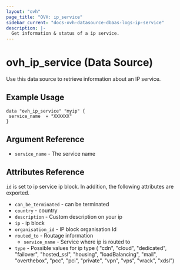 ```yaml
---
layout: "ovh"
page_title: "OVH: ip_service"
sidebar_current: "docs-ovh-datasource-dbaas-logs-ip-service"
description: |-
  Get information & status of a ip service.
---
```


# ovh_ip_service (Data Source)

Use this data source to retrieve information about an IP service.

## Example Usage

```hcl
data "ovh_ip_service" "myip" {
 service_name  = "XXXXXX"
}
```

## Argument Reference

* `service_name` - The service name

## Attributes Reference

`id` is set to ip service ip block. In addition, the following attributes are exported.

* `can_be_terminated` - can be terminated
* `country` - country
* `description` - Custom description on your ip
* `ip` - ip block
* `organisation_id` - IP block organisation Id
* `routed_to` - Routage information
   * `service_name` - Service where ip is routed to
* `type` - Possible values for ip type (    "cdn", "cloud", "dedicated", "failover", "hosted_ssl", "housing", "loadBalancing", "mail", "overthebox", "pcc", "pci", "private", "vpn", "vps", "vrack", "xdsl")

